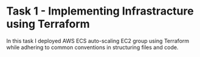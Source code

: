 # Task 1 - Implementing Infrastracture using Terraform

In this task I deployed AWS ECS auto-scaling EC2 group using Terraform while adhering to common conventions in structuring files and code.